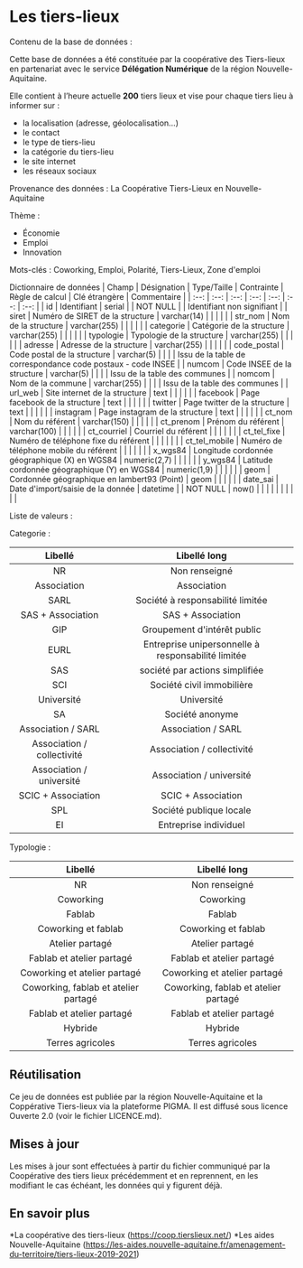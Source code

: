 Les tiers-lieux
====

Contenu de la base de données :

Cette base de données a été constituée par la coopérative des Tiers-lieux en partenariat avec le service **Délégation Numérique** de la région Nouvelle-Aquitaine.

Elle contient à l’heure actuelle **200** tiers lieux et vise pour chaque tiers lieu à informer sur :
* la localisation (adresse, géolocalisation…)
* le contact
* le type de tiers-lieu
* la catégorie du tiers-lieu
* le site internet
* les réseaux sociaux


Provenance des données :
La Coopérative Tiers-Lieux en Nouvelle-Aquitaine

Thème :
* Économie
* Emploi
* Innovation

Mots-clés :
Coworking, Emploi, Polarité, Tiers-Lieux, Zone d'emploi


Dictionnaire de données
| Champ | Désignation | Type/Taille | Contrainte | Règle de calcul | Clé étrangère | Commentaire |
| :--: | :--: | :--: | :--: | :--: | :--: | :--: |
| id | Identifiant | serial |  | NOT NULL |  | Identifiant non signifiant |
| siret | Numéro de SIRET de la structure | varchar(14) |  |  |  |  |
| str_nom | Nom de la structure | varchar(255) |  |  |  |  |
| categorie | Catégorie de la structure | varchar(255) |  |  |  |  |
| typologie | Typologie de la structure | varchar(255) |  |  |  |  |
| adresse | Adresse de la structure | varchar(255) |  |  |  |  |
| code_postal | Code postal de la structure | varchar(5) |  |  |  | Issu de la table de correspondance code postaux - code INSEE |
| numcom | Code INSEE de la structure | varchar(5) |  |  |  | Issu de la table des communes |
| nomcom | Nom de la commune | varchar(255) |  |  |  | Issu de la table des communes |
| url_web | Site internet de la structure | text |  |  |  |  |
| facebook | Page facebook de la structure | text |  |  |  |  |
| twitter | Page twitter de la structure | text |  |  |  |  |
| instagram | Page instagram de la structure | text |  |  |  |  |
| ct_nom | Nom du référent | varchar(150) |  |  |  |  |
| ct_prenom | Prénom du référent | varchar(100) |  |  |  |  |
| ct_courriel | Courriel du référent |  |  |  |  |  |
| ct_tel_fixe | Numéro de téléphone fixe du référent |  |  |  |  |  |
| ct_tel_mobile | Numéro de téléphone mobile du référent |  |  |  |  |  |
| x_wgs84 | Longitude cordonnée géographique (X) en WGS84 | numeric(2,7) |  |  |  |  |
| y_wgs84 | Latitude cordonnée géographique (Y) en WGS84 | numeric(1,9) |  |  |  |  |
| geom | Cordonnée géographique en lambert93 (Point) | geom |  |  |  |  |
| date_sai | Date d'import/saisie de la donnée | datetime |  | NOT NULL | now() |  |
|  |  |  |  |  |  |  |
 
 

Liste de valeurs :

Categorie :

| Libellé | Libellé long |
| :--: | :--: |
| NR | Non renseigné |
| Association | Association |
| SARL | Société à responsabilité limitée |
| SAS + Association | SAS + Association |
| GIP | Groupement d'intérêt public |
| EURL | Entreprise unipersonnelle à responsabilité limitée |
| SAS | société par actions simplifiée |
| SCI | Société civil immobilière |
| Université | Université |
| SA | Société anonyme |
| Association / SARL | Association / SARL |
| Association / collectivité | Association / collectivité |
| Association / université | Association / université |
| SCIC + Association | SCIC + Association |
| SPL | Société publique locale |
| EI | Entreprise individuel |


Typologie :

| Libellé | Libellé long |
| :--: | :--: |
| NR | Non renseigné |
| Coworking | Coworking |
| Fablab | Fablab |
| Coworking et fablab | Coworking et fablab |
| Atelier partagé | Atelier partagé |
| Fablab et atelier partagé | Fablab et atelier partagé |
| Coworking et atelier partagé | Coworking et atelier partagé |
| Coworking, fablab et atelier partagé | Coworking, fablab et atelier partagé |
| Fablab et atelier partagé | Fablab et atelier partagé |
| Hybride | Hybride |
| Terres agricoles |Terres agricoles |


## Réutilisation
Ce jeu de données est publiée par la région Nouvelle-Aquitaine et la Coppérative Tiers-lieux via la plateforme PIGMA. Il est diffusé sous licence Ouverte 2.0 (voir le fichier LICENCE.md).


## Mises à jour
Les mises à jour sont effectuées à partir du fichier communiqué par la Coopérative des tiers lieux précédemment et en reprennent, en les modifiant le cas échéant, les données qui y figurent déjà.

## En savoir plus
*La coopérative des tiers-lieux (https://coop.tierslieux.net/)
*Les aides Nouvelle-Aquitaine (https://les-aides.nouvelle-aquitaine.fr/amenagement-du-territoire/tiers-lieux-2019-2021)
